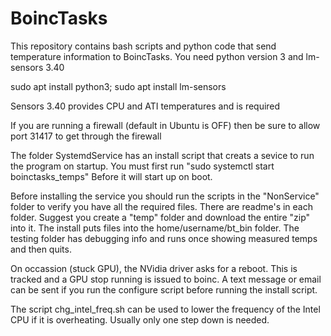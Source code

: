 # BoincTasks
This repository contains bash scripts and python code that send temperature
information to BoincTasks.  You need python version 3 and lm-sensors 3.40

sudo apt install python3; sudo apt install lm-sensors

Sensors 3.40 provides CPU and ATI temperatures and is required

If you are running a firewall (default in Ubuntu is OFF) then be sure to allow 
port 31417 to get through the firewall

The folder SystemdService has an install script that creats a sevice to run
the program on startup.  You must first run  "sudo systemctl start boinctasks_temps"
Before it will start up on boot.

Before installing the service you should run the scripts in the "NonService" 
folder to verify you have all the required files.  There are readme's in each folder.
Suggest you create a "temp" folder and download the entire "zip" into it.  The install
puts files into the home/username/bt_bin folder.  The testing folder has debugging info
and runs once showing measured temps and then quits.

On occassion (stuck GPU), the NVidia driver asks for a reboot.  This is tracked and
a GPU stop running is issued to boinc.  A text message or email can be sent if you
run the configure script before running the install script.

The script chg_intel_freq.sh can be used to lower the frequency of the Intel CPU if it is
overheating. Usually only one step down is needed.
